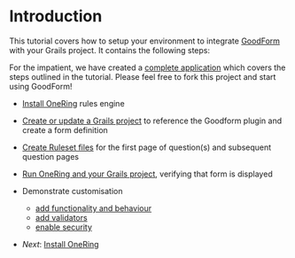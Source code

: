 Introduction
====

This tutorial covers how to setup your environment to integrate [GoodForm](http://nerderg.com/Good%20Form) with your Grails project.  It contains the following steps:

For the impatient, we have created a [complete application](https://github.com/rossrowe/GoodForm-Tutorial) which covers the steps outlined in the tutorial.  Please feel free to fork this project and start using GoodForm!

* [Install OneRing](02-InstallOneRing.md) rules engine
* [Create or update a Grails project](03-CreateOrUpdateGrailsProject.md) to reference the Goodform plugin and create a form definition
* [Create Ruleset files](04-CreateRulesetDefinitions.md) for the first page of question(s) and subsequent question pages
* [Run OneRing and your Grails project](05-RunApp.md), verifying that form is displayed
* Demonstrate customisation
    - [add functionality and behaviour](06-CustomizeFormBehaviour.md)
    - [add validators](07-CustomValidators.md)
    - [enable security](08-Security.md)

* _Next_: [Install OneRing](02-InstallOneRing.md)
